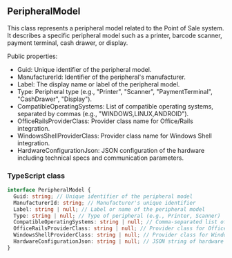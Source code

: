 ﻿## PeripheralModel

This class represents a peripheral model related to the Point of Sale system. It describes a specific peripheral model such as a printer, barcode scanner, payment terminal, cash drawer, or display.

Public properties:

- Guid: Unique identifier of the peripheral model.
- ManufacturerId: Identifier of the peripheral's manufacturer.
- Label: The display name or label of the peripheral model.
- Type: Peripheral type (e.g., "Printer", "Scanner", "PaymentTerminal", "CashDrawer", "Display").
- CompatibleOperatingSystems: List of compatible operating systems, separated by commas (e.g., "WINDOWS,LINUX,ANDROID").
- OfficeRailsProviderClass: Provider class name for Office/Rails integration.
- WindowsShellProviderClass: Provider class name for Windows Shell integration.
- HardwareConfigurationJson: JSON configuration of the hardware including technical specs and communication parameters.

### TypeScript class
```typescript
interface PeripheralModel {
  Guid: string; // Unique identifier of the peripheral model
  ManufacturerId: string; // Manufacturer's unique identifier
  Label: string | null; // Label or name of the peripheral model
  Type: string | null; // Type of peripheral (e.g., Printer, Scanner)
  CompatibleOperatingSystems: string | null; // Comma-separated list of OS compatibility
  OfficeRailsProviderClass: string | null; // Provider class for Office/Rails
  WindowsShellProviderClass: string | null; // Provider class for Windows Shell
  HardwareConfigurationJson: string | null; // JSON string of hardware configuration
}
```
